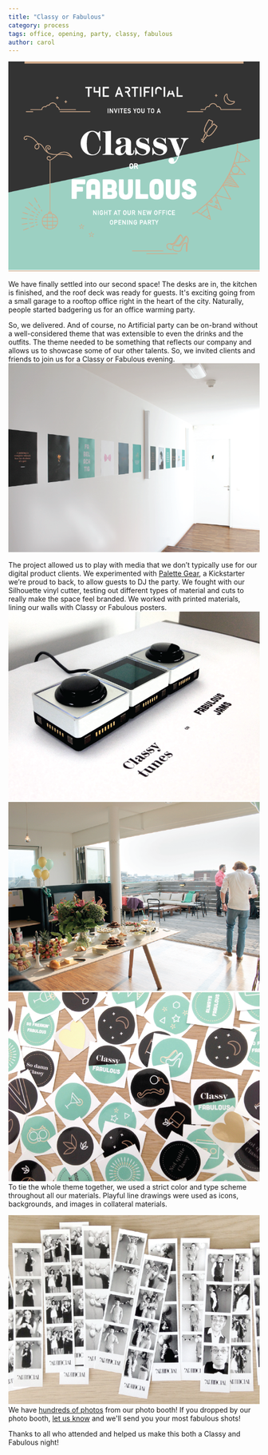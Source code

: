 ```yaml
---
title: "Classy or Fabulous"
category: process
tags: office, opening, party, classy, fabulous
author: carol
---
```


[![Invitation](09-03-openingparty/invitation.gif)](09-03-openingparty/invitation.gif)

We have finally settled into our second space! The desks are in, the kitchen is finished, and the roof deck was ready for guests. It's exciting going from a small garage to a rooftop office right in the heart of the city. Naturally, people started badgering us for an office warming party. 

So, we delivered. And of course, no Artificial party can be on-brand without a well-considered theme that was extensible to even the drinks and the outfits. The theme needed to be something that reflects our company and allows us to showcase some of our other talents. So, we invited clients and friends to join us for a Classy or Fabulous evening. 
[![Hallway posters](09-03-openingparty/party-03.png)](09-03-openingparty/party-03.png)

The project allowed us to play with media that we don’t typically use for our digital product clients. We experimented with [Palette Gear](http://palettegear.com/), a Kickstarter we’re proud to back, to allow guests to DJ the party. We fought with our Silhouette vinyl cutter, testing out different types of material and cuts to really make the space feel branded. We worked with printed materials, lining our walls with Classy or Fabulous posters. 
[![Palette gear DJ](09-03-openingparty/party-01.png)](09-03-openingparty/party-01.png)
[![Classy or Fabulous](09-03-openingparty/party-05.png)](09-03-openingparty/party-05.png)
[![Classy or Fabulous stickers](09-03-openingparty/party-02.png)](09-03-openingparty/party-02.png)
To tie the whole theme together, we used a strict color and type scheme throughout all our materials. Playful line drawings were used as icons, backgrounds, and images in collateral materials.

[![Photo booth](09-03-openingparty/party-04.png)](09-03-openingparty/party-04.png)
We have [hundreds of photos](https://www.facebook.com/veryartificial/videos/895219510552978/) from our photo booth! If you dropped by our photo booth, [let us know](https://twitter.com/veryartificial) and we'll send you your most fabulous shots! 

Thanks to all who attended and helped us make this both a Classy and Fabulous night!